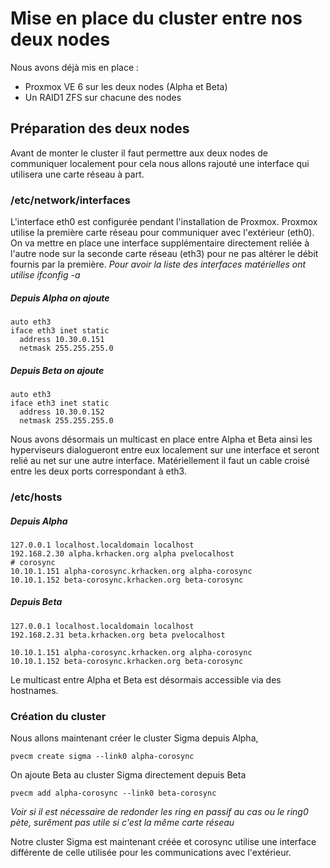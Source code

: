 # Mise en place du cluster entre nos deux nodes
Nous avons déjà mis en place :
- Proxmox VE 6 sur les deux nodes (Alpha et Beta)
- Un RAID1 ZFS sur chacune des nodes 

## Préparation des deux nodes
Avant de monter le cluster il faut permettre aux deux nodes de communiquer localement pour cela nous allons rajouté une interface qui utilisera une carte réseau à part. 

### /etc/network/interfaces
L'interface eth0 est configurée pendant l'installation de Proxmox. Proxmox utilise la première carte réseau pour communiquer avec l'extérieur (eth0).
On va mettre en place une interface supplémentaire directement reliée à l'autre node sur la seconde carte réseau (eth3) pour ne pas altérer le débit fournis par la première.
*Pour avoir la liste des interfaces matérielles ont utilise ifconfig -a*
##### Depuis Alpha on ajoute
```
auto eth3
iface eth3 inet static
  address 10.30.0.151
  netmask 255.255.255.0
```
##### Depuis Beta on ajoute
```
auto eth3
iface eth3 inet static
  address 10.30.0.152
  netmask 255.255.255.0
```
Nous avons désormais un multicast en place entre Alpha et Beta ainsi les hyperviseurs dialogueront entre eux localement sur une interface et seront relié au net sur une autre interface. Matériellement il faut un cable croisé entre les deux ports correspondant à eth3.

### /etc/hosts
##### Depuis Alpha
```
127.0.0.1 localhost.localdomain localhost
192.168.2.30 alpha.krhacken.org alpha pvelocalhost
# corosync
10.10.1.151 alpha-corosync.krhacken.org alpha-corosync
10.10.1.152 beta-corosync.krhacken.org beta-corosync
```

##### Depuis Beta
```
127.0.0.1 localhost.localdomain localhost
192.168.2.31 beta.krhacken.org beta pvelocalhost

10.10.1.151 alpha-corosync.krhacken.org alpha-corosync
10.10.1.152 beta-corosync.krhacken.org beta-corosync
```
Le multicast entre Alpha et Beta est désormais accessible via des hostnames.

### Création du cluster
Nous allons maintenant créer le cluster Sigma depuis Alpha,
```
pvecm create sigma --link0 alpha-corosync
```
On ajoute Beta au cluster Sigma directement depuis Beta
```
pvecm add alpha-corosync --link0 beta-corosync
```
*Voir si il est nécessaire de redonder les ring en passif au cas ou le ring0 pète, surêment pas utile si c'est la même carte réseau*

Notre cluster Sigma est maintenant créée et corosync utilise une interface différente de celle utilisée pour les communications avec l'extérieur.
